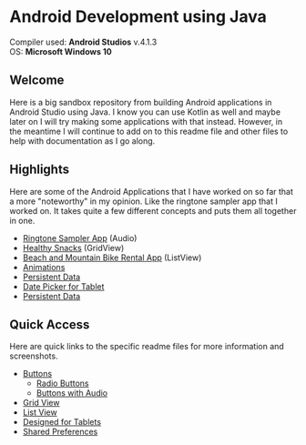 # Android Development using Java

Compiler used: **Android Studios** v.4.1.3 <br />
OS: **Microsoft Windows 10**

## Welcome 

Here is a big sandbox repository from building Android applications in Android Studio using Java. I know you can use Kotlin as well and maybe later on I will try making some applications with that instead. However, in the meantime I will continue to add on to this readme file and other files to help with documentation as I go along. 

## Highlights

Here are some of the Android Applications that I have worked on so far that a more "noteworthy" in my opinion. Like the ringtone sampler app that I worked on. It takes quite a few different concepts and puts them all together in one. 

- [Ringtone Sampler App](https://github.com/aquaman48/Android-Apps/blob/main/Button-Uses/BUTTONS.md#ringtone-sampler) (Audio)
- [Healthy Snacks](https://github.com/aquaman48/Android-Apps/blob/main/Grid%20View%20Apps/GridView.md#healthy-snacks) (GridView)
- [Beach and Mountain Bike Rental App](https://github.com/aquaman48/Android-Apps/blob/main/List%20View%20Apps/ListViews.md#beach-mountain-bike-rentals-app) (ListView)
- [Animations](https://github.com/aquaman48/Android-Apps/blob/main/Animation/ANIMATIONS.md#android-development-using-java)
- [Persistent Data](https://github.com/aquaman48/Android-Apps/blob/main/Shared%20Preferences/SHARED_PREF.md#electric-car-financing-app)
- [Date Picker for Tablet](https://github.com/aquaman48/Android-Apps/blob/main/Tablet-Apps/TABLET_APPS.md#appalachian-trail-festival)
- [Persistent Data](https://github.com/aquaman48/Android-Apps/blob/main/Shared%20Preferences/SHARED_PREF.md#electric-car-financing-app)

## Quick Access

Here are quick links to the specific readme files for more information and screenshots.

- [Buttons](https://github.com/aquaman48/Android-Apps/blob/main/Button-Uses/BUTTONS.md#basic-click-buttons)
  - [Radio Buttons](https://github.com/aquaman48/Android-Apps/blob/main/Button-Uses/BUTTONS.md#radio-buttons)
  - [Buttons with Audio](https://github.com/aquaman48/Android-Apps/blob/main/Button-Uses/BUTTONS.md#buttons-with-audio)
- [Grid View](https://github.com/aquaman48/Android-Apps/blob/main/Grid%20View%20Apps/GridView.md#gridviews)
- [List View](https://github.com/aquaman48/Android-Apps/blob/main/List%20View%20Apps/ListViews.md#android-applications-listview-layout)
- [Designed for Tablets](https://github.com/aquaman48/Android-Apps/blob/main/Tablet-Apps/TABLET_APPS.md#android-applications-built-for-tablets)
- [Shared Preferences](https://github.com/aquaman48/Android-Apps/blob/main/Shared%20Preferences/SHARED_PREF.md#shared-preferences)
